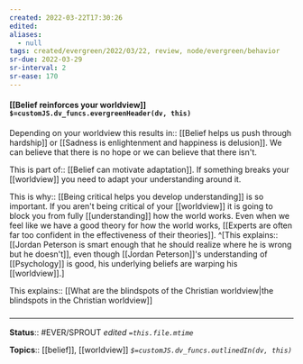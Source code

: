 ```yaml
---
created: 2022-03-22T17:30:26 
edited: 
aliases:
  - null
tags: created/evergreen/2022/03/22, review, node/evergreen/behavior
sr-due: 2022-03-29
sr-interval: 2
sr-ease: 170
---
```


#### [[Belief reinforces your worldview]] `$=customJS.dv_funcs.evergreenHeader(dv, this)`

Depending on your worldview this
results in:: [[Belief helps us push through hardship]] or [[Sadness is enlightenment and happiness is delusion]].
We can believe that there is no hope or we can believe that there isn't.

This is 
part of:: [[Belief can motivate adaptation]].
If something breaks your [[worldview]] you need to adapt your understanding around it.

This is 
why:: [[Being critical helps you develop understanding]] is so important.
If you aren't being critical of your [[worldview]] it is going to block you from fully [[understanding]] how the world works.
Even when we feel like we have a good theory for how the world works,
[[Experts are often far too confident in the effectiveness of their theories]].
^[This
explains:: [[Jordan Peterson is smart enough that he should realize where he is wrong but he doesn't]],
even though [[Jordan Peterson]]'s understanding of [[Psychology]] is good, his underlying beliefs are warping his [[worldview]].]

This 
explains:: [[What are the blindspots of the Christian worldview|the blindspots in the Christian worldview]]
### <hr class="footnote"/>

**Status**:: #EVER/SPROUT
*edited `=this.file.mtime`*

**Topics**:: [[belief]], [[worldview]]
*`$=customJS.dv_funcs.outlinedIn(dv, this)`*
